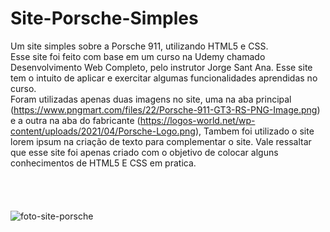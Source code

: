 # Site-Porsche-Simples
Um site simples sobre a Porsche 911, utilizando HTML5 e CSS.
<br />
Esse site foi feito com base em um curso na Udemy chamado Desenvolvimento Web Completo, pelo instrutor Jorge Sant Ana. Esse site tem o intuito de aplicar e exercitar algumas funcionalidades aprendidas no curso. 
<br />
Foram utilizadas apenas duas imagens no site, uma na aba principal (https://www.pngmart.com/files/22/Porsche-911-GT3-RS-PNG-Image.png) e a outra na aba do fabricante (https://logos-world.net/wp-content/uploads/2021/04/Porsche-Logo.png), Tambem foi utilizado o site lorem ipsum na criação de texto para complementar o site. Vale ressaltar que esse site foi apenas criado com o objetivo de colocar alguns conhecimentos de HTML5 E CSS em pratica.
<br /> <br /> <br /> <br /> <br />
![foto-site-porsche](https://github.com/user-attachments/assets/60470668-009b-458c-b9b1-c12601956a7b)
